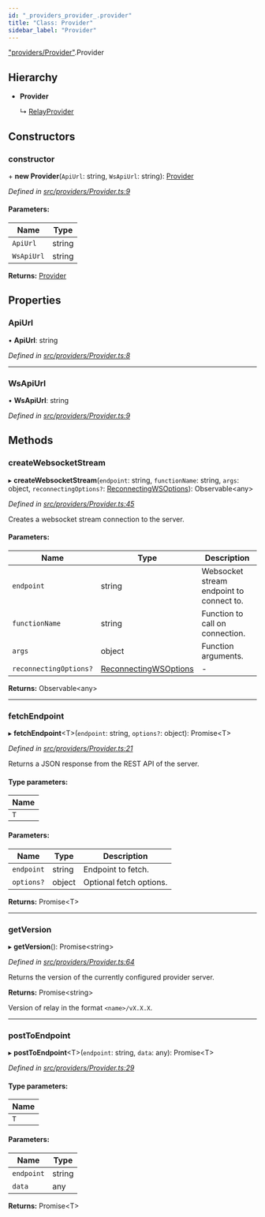 ```yaml
---
id: "_providers_provider_.provider"
title: "Class: Provider"
sidebar_label: "Provider"
---
```


["providers/Provider"](../modules/_providers_provider_.md).Provider

## Hierarchy

* **Provider**

  ↳ [RelayProvider](_providers_relayprovider_.relayprovider.md)

## Constructors

### constructor

\+ **new Provider**(`ApiUrl`: string, `WsApiUrl`: string): [Provider](_providers_provider_.provider.md)

*Defined in [src/providers/Provider.ts:9](https://github.com/trustlines-protocol/clientlib/blob/a897659/src/providers/Provider.ts#L9)*

#### Parameters:

Name | Type |
------ | ------ |
`ApiUrl` | string |
`WsApiUrl` | string |

**Returns:** [Provider](_providers_provider_.provider.md)

## Properties

### ApiUrl

•  **ApiUrl**: string

*Defined in [src/providers/Provider.ts:8](https://github.com/trustlines-protocol/clientlib/blob/a897659/src/providers/Provider.ts#L8)*

___

### WsApiUrl

•  **WsApiUrl**: string

*Defined in [src/providers/Provider.ts:9](https://github.com/trustlines-protocol/clientlib/blob/a897659/src/providers/Provider.ts#L9)*

## Methods

### createWebsocketStream

▸ **createWebsocketStream**(`endpoint`: string, `functionName`: string, `args`: object, `reconnectingOptions?`: [ReconnectingWSOptions](../modules/_typings_.md#reconnectingwsoptions)): Observable&#60;any>

*Defined in [src/providers/Provider.ts:45](https://github.com/trustlines-protocol/clientlib/blob/a897659/src/providers/Provider.ts#L45)*

Creates a websocket stream connection to the server.

#### Parameters:

Name | Type | Description |
------ | ------ | ------ |
`endpoint` | string | Websocket stream endpoint to connect to. |
`functionName` | string | Function to call on connection. |
`args` | object | Function arguments. |
`reconnectingOptions?` | [ReconnectingWSOptions](../modules/_typings_.md#reconnectingwsoptions) | - |

**Returns:** Observable&#60;any>

___

### fetchEndpoint

▸ **fetchEndpoint**&#60;T>(`endpoint`: string, `options?`: object): Promise&#60;T>

*Defined in [src/providers/Provider.ts:21](https://github.com/trustlines-protocol/clientlib/blob/a897659/src/providers/Provider.ts#L21)*

Returns a JSON response from the REST API of the server.

#### Type parameters:

Name |
------ |
`T` |

#### Parameters:

Name | Type | Description |
------ | ------ | ------ |
`endpoint` | string | Endpoint to fetch. |
`options?` | object | Optional fetch options.  |

**Returns:** Promise&#60;T>

___

### getVersion

▸ **getVersion**(): Promise&#60;string>

*Defined in [src/providers/Provider.ts:64](https://github.com/trustlines-protocol/clientlib/blob/a897659/src/providers/Provider.ts#L64)*

Returns the version of the currently configured provider server.

**Returns:** Promise&#60;string>

Version of relay in the format `<name>/vX.X.X`.

___

### postToEndpoint

▸ **postToEndpoint**&#60;T>(`endpoint`: string, `data`: any): Promise&#60;T>

*Defined in [src/providers/Provider.ts:29](https://github.com/trustlines-protocol/clientlib/blob/a897659/src/providers/Provider.ts#L29)*

#### Type parameters:

Name |
------ |
`T` |

#### Parameters:

Name | Type |
------ | ------ |
`endpoint` | string |
`data` | any |

**Returns:** Promise&#60;T>
